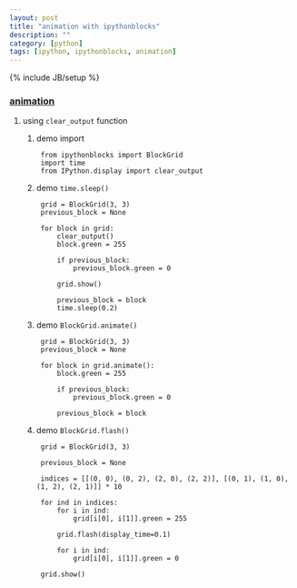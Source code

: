 ```yaml
---
layout: post
title: "animation with ipythonblocks"
description: ""
category: [python]
tags: [ipython, ipythonblocks, animation]
---
```

{% include JB/setup %}


### [animation](https://github.com/jiffyclub/ipythonblocks)

1. using `clear_output` function

	1. demo import

			from ipythonblocks import BlockGrid
			import time
			from IPython.display import clear_output

	1. demo `time.sleep()`

			grid = BlockGrid(3, 3)
			previous_block = None

			for block in grid:
				clear_output()
				block.green = 255

				if previous_block:
					previous_block.green = 0

				grid.show()

				previous_block = block
				time.sleep(0.2)

	1. demo `BlockGrid.animate()`

			grid = BlockGrid(3, 3)
			previous_block = None

			for block in grid.animate():
				block.green = 255

				if previous_block:
					previous_block.green = 0

				previous_block = block

	1. demo `BlockGrid.flash()`

			grid = BlockGrid(3, 3)

			previous_block = None

			indices = [[(0, 0), (0, 2), (2, 0), (2, 2)], [(0, 1), (1, 0), (1, 2), (2, 1)]] * 10

			for ind in indices:
			    for i in ind:
			        grid[i[0], i[1]].green = 255
			    
			    grid.flash(display_time=0.1)
			    
			    for i in ind:
			        grid[i[0], i[1]].green = 0

			grid.show()
